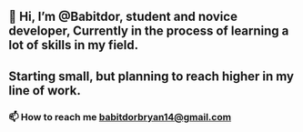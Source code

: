 ## 👋 Hi, I’m @Babitdor, student and novice developer, Currently in the process of learning a lot of skills in my field. 
     
 ## Starting small, but planning to reach higher in my line of work.
     

 ### 📫 How to reach me babitdorbryan14@gmail.com

<!---
Babitdor/Babitdor is a ✨ special ✨ repository because its `README.md` (this file) appears on your GitHub profile.
You can click the Preview link to take a look at your changes.
--->

